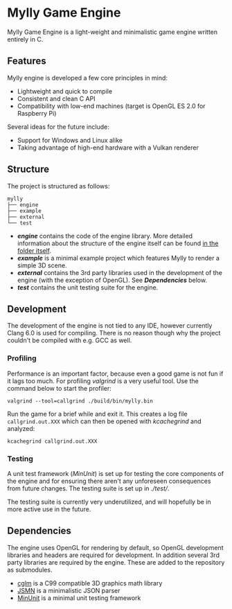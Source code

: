 # Mylly Game Engine

Mylly Game Engine is a light-weight and minimalistic game engine written entirely in C.

## Features

Mylly engine is developed a few core principles in mind:

* Lightweight and quick to compile
* Consistent and clean C API
* Compatibility with low-end machines (target is OpenGL ES 2.0 for Raspberry Pi)

Several ideas for the future include:

* Support for Windows and Linux alike
* Taking advantage of high-end hardware with a Vulkan renderer

## Structure

The project is structured as follows:

```
mylly
├── engine
├── example
├── external
└── test
```

* **_engine_** contains the code of the engine library. More detailed information about the structure of the engine itself can be found [in the folder itself](engine/).
* **_example_** is a minimal example project which features Mylly to render a simple 3D scene.
* **_external_** contains the 3rd party libraries used in the development of the engine (with the exception of OpenGL). See **_Dependencies_** below.
* **_test_** contains the unit testing suite for the engine.

## Development

The development of the engine is not tied to any IDE, however currently Clang 6.0 is used for compiling. There is no reason though why the project couldn't be compiled with e.g. GCC as well.

### Profiling

Performance is an important factor, because even a good game is not fun if it lags too much. For profiling _valgrind_ is a very useful tool. Use the command below to start the profiler:

```
valgrind --tool=callgrind ./build/bin/mylly.bin
```

Run the game for a brief while and exit it. This creates a log file `callgrind.out.XXX` which can then be opened with _kcachegrind_ and analyzed:

```
kcachegrind callgrind.out.XXX
```

### Testing

A unit test framework (_MinUnit_) is set up for testing the core components of the engine and for ensuring there aren't any unforeseen consequences from future changes. The testing suite is set up in _./test/_.

The testing suite is currently very underutilized, and will hopefully be in more active use in the future.

## Dependencies

The engine uses OpenGL for rendering by default, so OpenGL development libraries and headers are required for development. In addition several 3rd party libraries are required by the engine. These are added to the repository as submodules.

* [cglm](https://github.com/recp/cglm.git) is a C99 compatible 3D graphics math library
* [JSMN](https://github.com/zserge/jsmn.git) is a minimalistic JSON parser
* [MinUnit](https://github.com/siu/minunit.git) is a minimal unit testing framework
